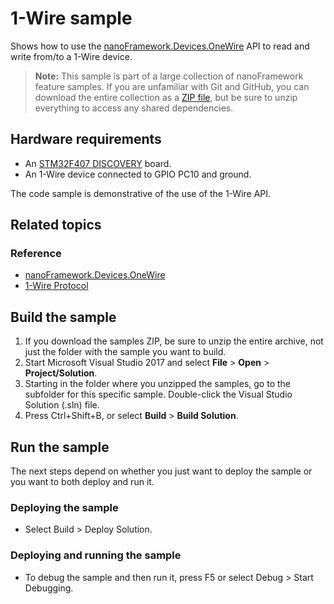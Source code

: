 # 1-Wire sample

Shows how to use the [nanoFramework.Devices.OneWire](http://docs.nanoframework.net/api/nanoFramework.Devices.OneWire.html) API to read and write from/to a 1-Wire device.

> **Note:** This sample is part of a large collection of nanoFramework feature samples.
> If you are unfamiliar with Git and GitHub, you can download the entire collection as a
> [ZIP file](https://github.com/nanoframework/Samples/archive/master.zip), but be
> sure to unzip everything to access any shared dependencies.
<!-- For more info on working with the ZIP file, 
> the samples collection, and GitHub, see [Get the UWP samples from GitHub](https://aka.ms/ovu2uq). 
> For more samples, see the [Samples portal](https://aka.ms/winsamples) on the Windows Dev Center.  -->

## Hardware requirements

- An [STM32F407 DISCOVERY](https://www.st.com/en/evaluation-tools/stm32f4discovery.html) board.
- An 1-Wire device connected to GPIO PC10 and ground.

The code sample is demonstrative of the use of the 1-Wire API.

## Related topics

### Reference

- [nanoFramework.Devices.OneWire](http://docs.nanoframework.net/api/nanoFramework.Devices.OneWire.html)
- [1-Wire Protocol](https://en.wikipedia.org/wiki/1-Wire)

## Build the sample

1. If you download the samples ZIP, be sure to unzip the entire archive, not just the folder with the sample you want to build. 
2. Start Microsoft Visual Studio 2017 and select **File** \> **Open** \> **Project/Solution**.
3. Starting in the folder where you unzipped the samples, go to the subfolder for this specific sample. Double-click the Visual Studio Solution (.sln) file.
4. Press Ctrl+Shift+B, or select **Build** \> **Build Solution**.

## Run the sample

The next steps depend on whether you just want to deploy the sample or you want to both deploy and run it.

### Deploying the sample

- Select Build > Deploy Solution.

### Deploying and running the sample

- To debug the sample and then run it, press F5 or select Debug >  Start Debugging.
